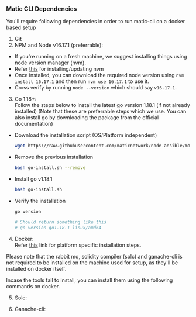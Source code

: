 ### Matic CLI Dependencies

You'll require following dependencies in order to run matic-cli on a docker based setup

1. Git
2. NPM and Node v16.17.1 (preferrable):</br>
  - If you're running on a fresh machine, we suggest installing things using node version manager (nvm).
  - Refer [this](https://github.com/nvm-sh/nvm#installing-and-updating) for installing/updating nvm
  - Once installed, you can download the required node version using `nvm install 16.17.1` and then run `nvm use 16.17.1` to use it.
  - Cross verify by running `node --version` which should say `v16.17.1`.
3. Go 1.18+:</br>
  Follow the steps below to install the latest go version 1.18.1 (if not already installed) (Note that these are preferrable steps which we use. You can also install go by downloading the package from the official documentation)
  - Download the installation script (OS/Platform independent)
    ```bash
    wget https://raw.githubusercontent.com/maticnetwork/node-ansible/master/go-install.sh
    ```
  - Remove the previous installation
    ```bash
    bash go-install.sh --remove
    ```
  - Install go v1.18.1
    ```bash
    bash go-install.sh
    ```
  - Verify the installation
    ```bash
    go version

    # Should return something like this
    # go version go1.18.1 linux/amd64
    ```
4. Docker:</br>
  Refer [this](https://docs.docker.com/get-docker/) link for platform specific installation steps.

Please note that the rabbit mq, solidity compiler (solc) and ganache-cli is not required to be installed on the machine used for setup, as they'll be installed on docker itself.

Incase the tools fail to install, you can install them using the following commands on docker.

5. Solc:</br>

6. Ganache-cli:</br>
